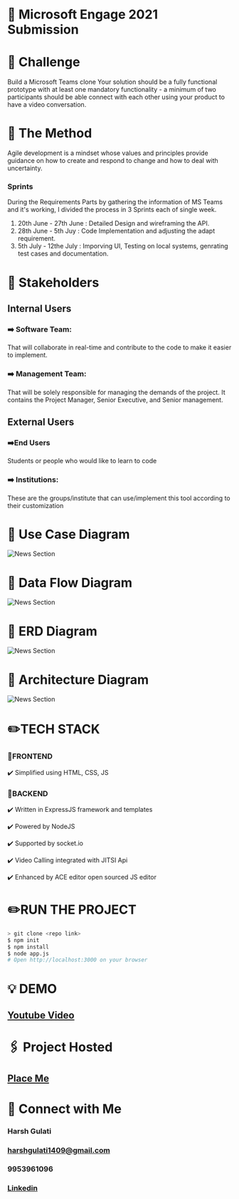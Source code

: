 # :pencil: Microsoft Engage 2021 Submission
# :round_pushpin: Challenge

Build a Microsoft Teams clone
Your solution should be a fully functional prototype with at least one mandatory functionality - a minimum of two participants should be able connect with each other using your product to have a video conversation.

# :round_pushpin: The Method
Agile development is a mindset whose values and principles provide guidance on how to create and respond to change and how to deal with uncertainty.

### Sprints
During the Requirements Parts by gathering the information of MS Teams and it's working, I divided the process in 3 Sprints each of single week.
1. 20th June - 27th June : Detailed Design and wireframing the API.
2. 28th June - 5th Juy   : Code Implementation and adjusting the adapt requirement.
3. 5th July - 12the July : Imporving UI, Testing on local systems, genrating test cases and documentation.

# :round_pushpin: Stakeholders
## Internal Users 
### :arrow_right: Software Team: 
That will collaborate in real-time and contribute to the code to make it easier to implement.
### :arrow_right: Management Team: 
That will be solely responsible for  managing the demands of the project. It contains the  Project Manager, Senior Executive, and Senior management.

## External Users 
### :arrow_right:End Users
Students or people who would like to learn to code
### :arrow_right: Institutions: 
These are the groups/institute that can use/implement this tool according to their customization

# :round_pushpin: Use Case Diagram
![News Section](/images/usecase.png?raw=true "Use Case")
# :round_pushpin: Data Flow Diagram
![News Section](/images/dfd.png?raw=true "DFD")
# :round_pushpin: ERD Diagram
![News Section](/images/erd.JPG?raw=true "ERD")
# :round_pushpin: Architecture Diagram
![News Section](/images/client.png?raw=true "Architecture")


# :pencil2:TECH STACK
### :round_pushpin:FRONTEND
:heavy_check_mark: Simplified using HTML, CSS, JS
### :round_pushpin:BACKEND
:heavy_check_mark: Written in ExpressJS framework and templates

:heavy_check_mark: Powered by NodeJS

:heavy_check_mark: Supported by socket.io

:heavy_check_mark: Video Calling integrated with JITSI Api

:heavy_check_mark: Enhanced by ACE editor open sourced JS editor 

# ✏️RUN THE PROJECT 
```sh
> git clone <repo link>
$ npm init
$ npm install
$ node app.js
# Open http://localhost:3000 on your browser
```
# :bulb: DEMO

## [Youtube Video](https://www.youtube.com/watch?v=kzuMoOH8u50&t=7s)

# :paperclips: Project Hosted 

## [Place Me](https://place-me-harshgulati.herokuapp.com/)

# :clap: Connect with Me

### Harsh Gulati

### harshgulati1409@gmail.com

### 9953961096

### [Linkedin](https://www.linkedin.com/in/harsh-gulati-005585ab/)



